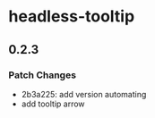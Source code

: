 # headless-tooltip

## 0.2.3

### Patch Changes

- 2b3a225: add version automating
- add tooltip arrow
